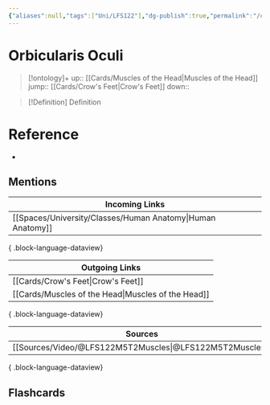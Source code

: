 ```yaml
---
{"aliases":null,"tags":["Uni/LFS122"],"dg-publish":true,"permalink":"/cards/orbicularis-oculi/","dgPassFrontmatter":true}
---
```


# Orbicularis Oculi

> [!ontology]+
> up:: [[Cards/Muscles of the Head\|Muscles of the Head]]
> jump:: [[Cards/Crow's Feet\|Crow's Feet]]
> down:: 

> [!Definition] Definition
> 

# Reference
- 

## Mentions
| Incoming Links                                                |
| ------------------------------------------------------------- |
| [[Spaces/University/Classes/Human Anatomy\|Human Anatomy]] |

{ .block-language-dataview}

| Outgoing Links                                        |
| ----------------------------------------------------- |
| [[Cards/Crow's Feet\|Crow's Feet]]                 |
| [[Cards/Muscles of the Head\|Muscles of the Head]] |

{ .block-language-dataview}

| Sources                                                     |
| ----------------------------------------------------------- |
| [[Sources/Video/@LFS122M5T2Muscles\|@LFS122M5T2Muscles]] |

{ .block-language-dataview}

## Flashcards 
